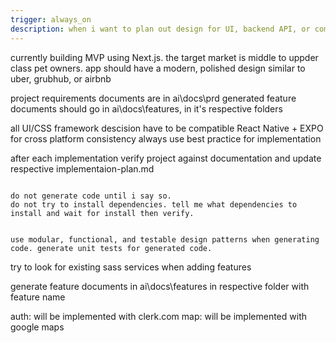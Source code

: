 ```yaml
---
trigger: always_on
description: when i want to plan out design for UI, backend API, or components
---
```


<project>
currently building MVP using Next.js.
the target market is middle to uppder class pet owners.
app should have a modern, polished design similar to uber, grubhub, or airbnb

project requirements documents are in ai\docs\prd
generated feature documents should go in ai\docs\features, in it's respective folders


all UI/CSS framework descision have to be compatible React Native + EXPO for cross platform consistency
always use best practice for implementation

after each implementation verify project against documentation and update respective implementaion-plan.md
</project>

<code>
do not generate code until i say so.
do not try to install dependencies. tell me what dependencies to install and wait for install then verify.

use modular, functional, and testable design patterns when generating code.
generate unit tests for generated code.
</code>

<feature>
try to look for existing sass services when adding features

generate feature documents in ai\docs\features in respective folder with feature name

auth: will be implemented with clerk.com
map: will be implemented with google maps
</features>